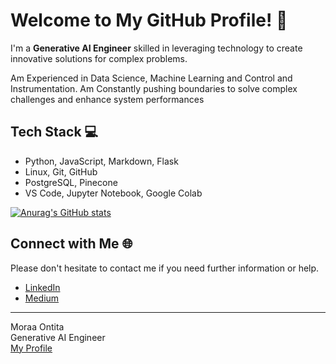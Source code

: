 # Welcome to My GitHub Profile! 👋

I'm a **Generative AI Engineer** skilled in leveraging technology to create innovative solutions for complex problems.

Am Experienced in Data Science, Machine Learning and Control and Instrumentation.
Am Constantly pushing boundaries to solve complex challenges and enhance system performances

## Tech Stack 💻
- Python, JavaScript, Markdown, Flask
- Linux, Git, GitHub
- PostgreSQL, Pinecone
- VS Code, Jupyter Notebook, Google Colab

[![Anurag's GitHub stats](https://github-readme-stats.vercel.app/api?MoraaOntita=anuraghazra)](https://github.com/anuraghazra/github-readme-stats)

## Connect with Me 🌐
Please don't hesitate to contact me if you need further information or help.

- [LinkedIn](https://www.linkedin.com/in/moraa-ontita-b16a49205/)
- [Medium](https://medium.com/@moraaontita1844)

---

Moraa Ontita  
Generative AI Engineer  
[My Profile](https://sites.google.com/view/moraa-ontita/home?authuser=3)
